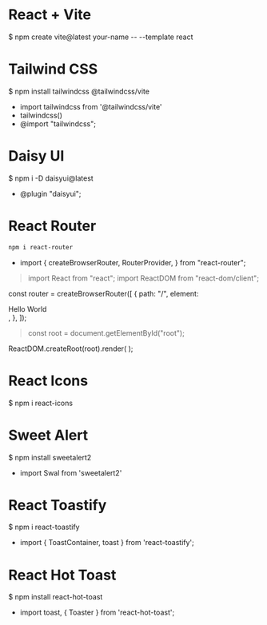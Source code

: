 # React + Vite
$ npm create vite@latest your-name -- --template react
# Tailwind CSS
$ npm install tailwindcss @tailwindcss/vite
- import tailwindcss from '@tailwindcss/vite' 
- tailwindcss()
- @import "tailwindcss";
# Daisy UI
$ npm i -D daisyui@latest 
- @plugin "daisyui";
# React Router

```bash
npm i react-router

```

- import { createBrowserRouter, RouterProvider, } from "react-router";

> import React from "react";
> import ReactDOM from "react-dom/client";

const router = createBrowserRouter([
  {
    path: "/",
    element: <div>Hello World</div>,
  },
]);

>const root = document.getElementById("root");

ReactDOM.createRoot(root).render(
  <RouterProvider router={router} />
);


# React Icons
$ npm i react-icons

# Sweet Alert
$ npm install sweetalert2
- import Swal from 'sweetalert2'
# React Toastify
$ npm i react-toastify
- import { ToastContainer, toast } from 'react-toastify';
# React Hot Toast
$ npm install react-hot-toast
- import toast, { Toaster } from 'react-hot-toast';

